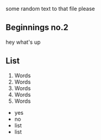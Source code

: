 some random text to that file please
## Beginnings no.2
hey
what's up
## List
1. Words
2. Words
3. Words
4. Words
5. Words

- yes
- no
- list
- list